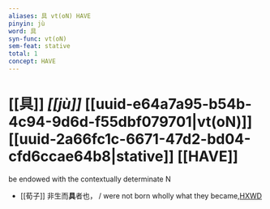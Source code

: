 ```yaml
---
aliases: 具 vt(oN) HAVE
pinyin: jù
word: 具
syn-func: vt(oN)
sem-feat: stative
total: 1
concept: HAVE 
---
```

# [[具]] *[[jù]]*  [[uuid-e64a7a95-b54b-4c94-9d6d-f55dbf079701|vt(oN)]] [[uuid-2a66fc1c-6671-47d2-bd04-cfd6ccae64b8|stative]] [[HAVE]]
be endowed with the contextually determinate N
 - [[荀子]] 非生而**具**者也，
                     / were not born wholly what they became,[HXWD](https://hxwd.org/textview.html?location=KR3a0002_tls_004-10a.36)